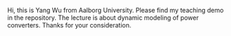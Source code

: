 Hi, this is Yang Wu from Aalborg University.
Please find my teaching demo in the repository. The lecture is about dynamic modeling of power converters.
Thanks for your consideration.

